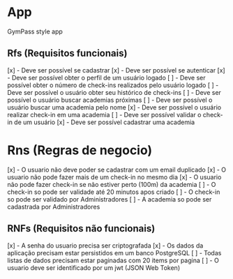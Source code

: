 # App

GymPass style app

## Rfs (Requisitos funcionais)

  [x] - Deve ser possível se cadastrar
  [x] - Deve ser possível se autenticar
  [x] - Deve ser possível obter o perfil de um usuário logado
  [ ] - Deve ser possível obter o número de check-ins realizados pelo usuário logado
  [ ] - Deve ser possível o usuário obter seu histórico de check-ins
  [ ] - Deve ser possível o usuário buscar academias próximas
  [ ] - Deve ser possível o usuário buscar uma academia pelo nome
  [x] - Deve ser possível o usuário realizar check-in em uma academia
  [ ] - Deve ser possível validar o check-in de um usuário
  [x] - Deve ser possível cadastrar uma academia  

# Rns (Regras de negocio)
  
  [x] - O usuario não deve poder se cadastrar com um email duplicado 
  [x] - O usuario não pode fazer mais de um check-in no mesmo dia
  [x] - O usuario não pode fazer check-in se não estiver perto (100m) da academia 
  [ ] - O check-in so pode ser validade até 20 minutos apos criado
  [ ] - O check-in so pode ser validado por Administradores
  [ ] - A academia so pode ser cadastrada por Administradores
  
## RNFs (Requisitos não funcionais)

  [x] - A senha do usuario precisa ser criptografada
  [x] - Os dados da aplicação precisam estar persistidos em um banco PostgreSQL
  [ ] - Todas listas de dados precisam estar paginadas com 20 items por pagina
  [ ] - O usuario deve ser identificado por um jwt (JSON Web Token)